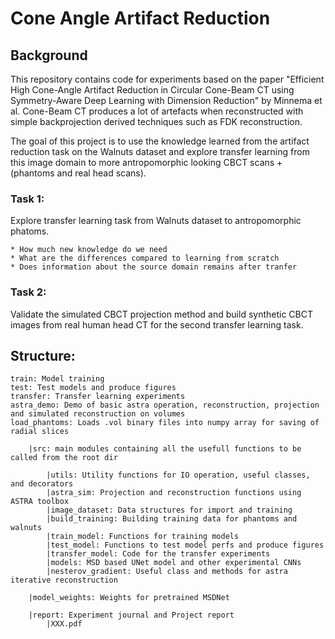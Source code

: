 # Cone Angle Artifact Reduction 

## Background  

This repository contains code for experiments based on the paper "Efficient High Cone-Angle Artifact Reduction in Circular 
Cone-Beam CT using Symmetry-Aware Deep Learning with Dimension Reduction" by Minnema et al. 
Cone-Beam CT produces a lot of artefacts when reconstructed with simple backprojection derived techniques such as FDK reconstruction.


The goal of this project is to use the knowledge learned from the artifact reduction task on the Walnuts dataset and explore 
transfer learning from this image domain to more antropomorphic looking CBCT scans +(phantoms and real head scans).

### Task 1:

Explore transfer learning task from Walnuts dataset to antropomorphic phatoms.

    * How much new knowledge do we need  
    * What are the differences compared to learning from scratch  
    * Does information about the source domain remains after tranfer  


### Task 2:

Validate the simulated CBCT projection method and build synthetic CBCT images from real human head CT for the second transfer 
learning task.


## Structure:
```
train: Model training  
test: Test models and produce figures  
transfer: Transfer learning experiments  
astra_demo: Demo of basic astra operation, reconstruction, projection and simulated reconstruction on volumes  
load_phantoms: Loads .vol binary files into numpy array for saving of radial slices  

    |src: main modules containing all the usefull functions to be called from the root dir  

        |utils: Utility functions for IO operation, useful classes, and decorators  
        |astra_sim: Projection and reconstruction functions using ASTRA toolbox  
        |image_dataset: Data structures for import and training  
        |build_training: Building training data for phantoms and walnuts  
        |train_model: Functions for training models  
        |test_model: Functions to test model perfs and produce figures  
        |transfer_model: Code for the transfer experiments  
        |models: MSD based UNet model and other experimental CNNs
        |nesterov_gradient: Useful class and methods for astra iterative reconstruction  
    
    |model_weights: Weights for pretrained MSDNet  

    |report: Experiment journal and Project report  
        |XXX.pdf  
```